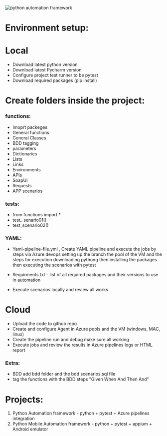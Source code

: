 ![python automation framework](https://user-images.githubusercontent.com/52358947/218895277-a7dffc87-909b-4ae8-828d-59a26541d512.png)

# Environment setup:
# Local
- Download latest python version
- Download latest Pycharm version
- Configure project test runner to be pytest
- Download required packages (pip install)


# Create folders inside the project: 
### functions: 
- Imoprt packeges 
- General functions
- General Classes
- BDD tagging
- parameters
- Dictionaries
- Lists
- Links 
- Environments
- APIs
- SoapUI
- Requests
- APP scenarios

### tests:
- from functions import *
- test_ senario01()
- test_scenario02()

### YAML:
- Yaml-pipeline-file.yml , Create YAML pipeline and execute the jobs by steps via Azure devops
setting up the branch the pool of the VM and the steps for execution downloading pythong then installing the packages then executing the scenarios with pytest
- Requirments.txt - list of all required packages and their versions to use in automation

- Execute scenarios locally and review all works

# Cloud
- Upload the code to github repo
- Create and configure Agent in Azure pools and the VM (windows, MAC, linux)
- Create the pipeline run and debug make sure all working 
- Execute jobs and review the results in Azure pipelines logs or HTML report

### Extra:
- BDD add bdd folder and the bdd scenarios.sql file
- tag the functions with the BDD steps "Given When And Then And"

# Projects:
1) Python Automation framework - python + pytest + Azure pipelines integration
2) Python Mobile Automation framework - python + pytest + appium + Android emulator


